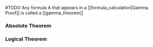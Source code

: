#TODO 
Any formula A that appears in a [[formula_calculation|Gamma Proof]] is called a [[gamma_theorem]]
### Absolute Theorem

### Logical Theorem 
